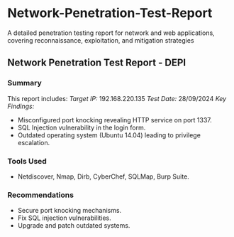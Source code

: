 # Network-Penetration-Test-Report
A detailed penetration testing report for network and web applications, covering reconnaissance, exploitation, and mitigation strategies
## Network Penetration Test Report - DEPI

### Summary
This report includes:
 *Target IP:* 192.168.220.135
 *Test Date:* 28/09/2024
 *Key Findings:*
  - Misconfigured port knocking revealing HTTP service on port 1337.
  - SQL Injection vulnerability in the login form.
  - Outdated operating system (Ubuntu 14.04) leading to privilege escalation.

### Tools Used
- Netdiscover, Nmap, Dirb, CyberChef, SQLMap, Burp Suite.

### Recommendations
- Secure port knocking mechanisms.
- Fix SQL injection vulnerabilities.
- Upgrade and patch outdated systems.
